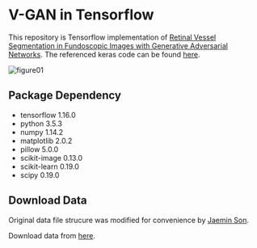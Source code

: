 # V-GAN in Tensorflow
This repository is Tensorflow implementation of [Retinal Vessel Segmentation in Fundoscopic Images with Generative Adversarial Networks](https://arxiv.org/pdf/1706.09318.pdf). The referenced keras code can be found [here](https://bitbucket.org/woalsdnd/v-gan/downloads/).

![figure01](https://user-images.githubusercontent.com/37034031/38225319-55f0c47c-372f-11e8-839d-a544b06edfc0.png)

## Package Dependency
- tensorflow 1.16.0
- python 3.5.3
- numpy 1.14.2
- matplotlib 2.0.2
- pillow 5.0.0
- scikit-image 0.13.0
- scikit-learn 0.19.0
- scipy 0.19.0

## Download Data
Original data file strucure was modified for convenience by [Jaemin Son](https://www.vuno.co/team).

Download data from [here](https://bitbucket.org/woalsdnd/v-gan/src/04e60e8baee6d03721b0d6b0990255bfa115dab6?at=master).

